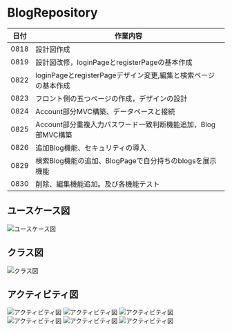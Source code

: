 # BlogRepository
|日付|作業内容|
|--|--|
|0818|設計図作成|
|0819|設計図改修，loginPageとregisterPageの基本作成|
|0822|loginPageとregisterPageデザイン変更,編集と検索ページの基本作成|
|0823|フロント側の五つページの作成，デザインの設計|
|0824|Account部分MVC構築、データベースと接続|
|0825|Account部分重複入力パスワード一致判断機能追加，Blog部MVC構築|
|0826|追加Blog機能、セキュリティの導入|
|0829|検索Blog機能の追加、BlogPageで自分持ちのblogsを展示機能|
|0830|削除、編集機能追加。及び各機能テスト|
## ユースケース図
![ユースケース図](drawio/useCase.png)


## クラス図
![クラス図](drawio/class.png)


## アクティビティ図
![アクティビティ図](drawio/loginPage.png)
![アクティビティ図](drawio/registerPage.png)
![アクティビティ図](drawio/addBlog.png)
![アクティビティ図](drawio/deleteBlog.png)
![アクティビティ図](drawio/editBlog.png)
![アクティビティ図](drawio/readBlog.png)